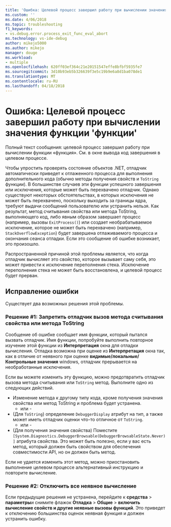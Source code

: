 ```yaml
---
title: 'Ошибка: Целевой процесс завершил работу при вычислении значения функции &#39;функция&#39; | Документы Microsoft'
ms.custom: ''
ms.date: 4/06/2018
ms.topic: troubleshooting
f1_keywords:
- vs.debug.error.process_exit_func_eval_abort
ms.technology: vs-ide-debug
author: mikejo5000
ms.author: mikejo
manager: douge
ms.workload:
- multiple
ms.openlocfilehash: 620ff03ef364c21e20151547effe8bfbf5935fe7
ms.sourcegitcommit: 3d10b93eb5b326639f3e5c19b9e6a8d1ba078de1
ms.translationtype: MT
ms.contentlocale: ru-RU
ms.lasthandoff: 04/18/2018
---
```

# <a name="error-the-target-process-exited-while-evaluating-the-function-39function39"></a>Ошибка: Целевой процесс завершил работу при вычислении значения функции &#39;функции&#39;

Полный текст сообщения: целевой процесс завершил работу при вычислении функции «функция». См. в окне вывода код завершения в целевом процессе.

Чтобы упростить проверять состояние объектов .NET, отладчик автоматически приведет к отлаженного процесса для выполнения дополнительного кода (обычно методы получения свойств и `ToString` функции). В большинстве случаев эти функции успешного завершения или исключения, которые может быть перехвачено отладчик. Однако существуют некоторых обстоятельствах, в которых исключения не может быть перехвачено, поскольку выходить за границы ядра, требуют выдачи сообщений пользователю или устранить нельзя. Как результат, метод считывания свойства или метода ToString, выполняющего код, либо явным образом завершает процесс (например, вызовы `ExitProcess()`) или создает необрабатываемое исключение, которое не может быть перехвачено (например, `StackOverflowException`) будет завершена отлаживаемого процесса и окончания сеанса отладки. Если это сообщение об ошибке возникает, это произошло.
 
Распространенной причиной этой проблемы является, что когда отладчик вычисляет это свойство, которое вызывает саму себя, это может привести к исключение переполнения стека. Исключение переполнения стека не может быть восстановлена, и целевой процесс будет прерван.
 
## <a name="to-correct-this-error"></a>Исправление ошибки
 
Существует два возможных решения этой проблемы.
 
### <a name="solution-1-prevent-the-debugger-from-calling-the-getter-property-or-tostring-method"></a>Решение #1: Запретить отладчик вызов метода считывания свойства или метода ToString 

Сообщение об ошибке сообщает имя функции, который пытался вызвать отладчик. Имя функции, попробуйте выполнить повторное изучение этой функции из **Интерпретация** окна для отладки вычисления. Отладка возможна при оценке из **Интерпретация** окна так, как в отличие от неявного при оценке **видимые/локальные/Контрольные значения** windows, отладчик прерывается на необработанные исключения.

Если вы можете изменить эту функцию, можно предотвратить отладчик вызова метода считывания или `ToString` метод. Выполните одно из следующих действий.
 
* Изменение метода к другому типу кода, кроме получения значения свойства или метод ToString и проблема будет устранена.
    - или -
* (Для `ToString`) определение `DebuggerDisplay` атрибут на тип, а также может иметь отладчик оценки что-то отличное от `ToString`.
    - или -
* (Для получения значения свойства) Поместите `[System.Diagnostics.DebuggerBrowsable(DebuggerBrowsableState.Never)]` атрибута свойства. Это может быть полезно, если у вас есть метод, который должен быть свойством для обеспечения совместимости API, но он должен быть метод.

Если не удается изменить этот метод, можно приостановить выполнение целевом процессе альтернативный инструкцию и повторите вычисление.
 
### <a name="solution-2-disable-all-implicit-evaluation"></a>Решение #2: Отключить все неявное вычисление
 
Если предыдущие решения не устранена, перейдите к **средства** > **параметры**и снимите флажок **Отладка**  >   **Общие** > **включить вычисление свойств и другие неявные вызовы функций**. Это приведет к отключению большинства оценок неявная функция и должен устранить ошибку.



  
